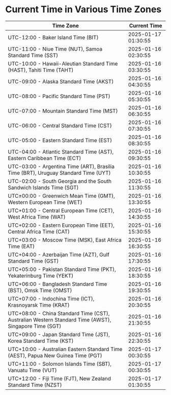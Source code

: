 # Current Time in Various Time Zones

| Time Zone | Current Time |
|-----------|--------------|
| UTC-12:00 - Baker Island Time (BIT) | 2025-01-17 01:30:55 |
| UTC-11:00 - Niue Time (NUT), Samoa Standard Time (SST) | 2025-01-16 02:30:55 |
| UTC-10:00 - Hawaii-Aleutian Standard Time (HAST), Tahiti Time (TAHT) | 2025-01-16 03:30:55 |
| UTC-09:00 - Alaska Standard Time (AKST) | 2025-01-16 04:30:55 |
| UTC-08:00 - Pacific Standard Time (PST) | 2025-01-16 05:30:55 |
| UTC-07:00 - Mountain Standard Time (MST) | 2025-01-16 06:30:55 |
| UTC-06:00 - Central Standard Time (CST) | 2025-01-16 07:30:55 |
| UTC-05:00 - Eastern Standard Time (EST) | 2025-01-16 08:30:55 |
| UTC-04:00 - Atlantic Standard Time (AST), Eastern Caribbean Time (ECT) | 2025-01-16 09:30:55 |
| UTC-03:00 - Argentina Time (ART), Brasília Time (BRT), Uruguay Standard Time (UYT) | 2025-01-16 10:30:55 |
| UTC-02:00 - South Georgia and the South Sandwich Islands Time (SGT) | 2025-01-16 11:30:55 |
| UTC±00:00 - Greenwich Mean Time (GMT), Western European Time (WET) | 2025-01-16 13:30:55 |
| UTC+01:00 - Central European Time (CET), West Africa Time (WAT) | 2025-01-16 14:30:55 |
| UTC+02:00 - Eastern European Time (EET), Central Africa Time (CAT) | 2025-01-16 15:30:55 |
| UTC+03:00 - Moscow Time (MSK), East Africa Time (EAT) | 2025-01-16 16:30:55 |
| UTC+04:00 - Azerbaijan Time (AZT), Gulf Standard Time (GST) | 2025-01-16 17:30:55 |
| UTC+05:00 - Pakistan Standard Time (PKT), Yekaterinburg Time (YEKT) | 2025-01-16 18:30:55 |
| UTC+06:00 - Bangladesh Standard Time (BST), Omsk Time (OMST) | 2025-01-16 19:30:55 |
| UTC+07:00 - Indochina Time (ICT), Krasnoyarsk Time (KRAT) | 2025-01-16 20:30:55 |
| UTC+08:00 - China Standard Time (CST), Australian Western Standard Time (AWST), Singapore Time (SGT) | 2025-01-16 21:30:55 |
| UTC+09:00 - Japan Standard Time (JST), Korea Standard Time (KST) | 2025-01-16 22:30:55 |
| UTC+10:00 - Australian Eastern Standard Time (AEST), Papua New Guinea Time (PGT) | 2025-01-17 00:30:55 |
| UTC+11:00 - Solomon Islands Time (SBT), Vanuatu Time (VUT) | 2025-01-17 00:30:55 |
| UTC+12:00 - Fiji Time (FJT), New Zealand Standard Time (NZST) | 2025-01-17 01:30:55 |
